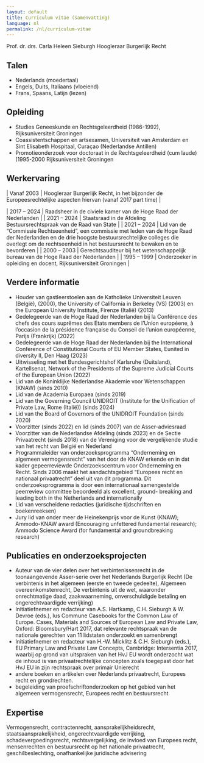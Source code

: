 ```yaml
---
layout: default
title: Curriculum vitae (samenvatting)
language: nl
permalink: /nl/curriculum-vitae
---
```


Prof. dr. drs. Carla Heleen Sieburgh
Hoogleraar Burgerlijk Recht

## Talen

- Nederlands (moedertaal)
- Engels, Duits, Italiaans (vloeiend)
- Frans, Spaans, Latijn (lezen)

## Opleiding

- Studies Geneeskunde en Rechtsgeleerdheid (1986-1992), Rijksuniversiteit Groningen
- Coassistentschappen en artsexamen, Universiteit van Amsterdam en Sint Elisabeth Hospitaal, Curaçao (Nederlandse Antillen)
- Promotieonderzoek voor doctoraat in de Rechtsgeleerdheid (cum laude) (1995-2000 Rijksuniversiteit Groningen

## Werkervaring

| Vanaf 2003 | Hoogleraar Burgerlijk Recht, in het bijzonder de Europeesrechtelijke aspecten hiervan (vanaf 2017 part time) |

| 2017 – 2024 | Raadsheer in de civiele kamer van de Hoge Raad der Nederlanden |
| 2021 – 2024 | Staatsraad in de Afdeling Bestuursrechtspraak van de Raad van State |
| 2021 – 2024 | Lid van de “Commissie Rechtseenheid”, een commissie met leden van de Hoge Raad der Nederlanden en de drie hoogste bestuursrechtelijke colleges die overlegt om de rechtseenheid in het bestuursrecht te bewaken en te bevorderen |
| 2000 – 2003 | Gerechtsauditeur bij het wetenschappelijk bureau van de Hoge Raad der Nederlanden |
| 1995 – 1999 | Onderzoeker in opleiding en docent, Rijksuniversiteit Groningen |

## Verdere informatie

- Houder van gastleerstoelen aan de Katholieke Universiteit Leuven (België), (2000), the
University of California in Berkeley (VS) (2003) en the European University Institute,
Firenze (Italië) (2013)
- Gedelegeerde van de Hoge Raad der Nederlanden bij la Conférence des chefs des cours
suprêmes des Etats members de l’Union européene, à l’occasion de la présidence française du
Conseil de l’union européenne, Parijs (Frankrijk) (2022)
- Gedelegeerde van de Hoge Raad der Nederlanden bij the International Conference of
Constitutional Courts of EU Member States, Eunited in diversity II, Den Haag (2023)
- Uitwisseling met het Bundesgerichtshof Karlsruhe (Duitsland), Kartellsenat, Network of the
Presidents of the Supreme Judicial Courts of the European Union (2022)
- Lid van de Koninklijke Nederlandse Akademie voor Wetenschappen (KNAW) (sinds 2010)
- Lid van de Academia Europaea (sinds 2019)
- Lid van the Governing Council UNIDROIT (Institute for the Unification of Private Law,
Rome (Italië)) (sinds 2024)
- Lid van the Board of Governors of the UNIDROIT Foundation (sinds 2020)
- Voorzitter (sinds 2022) en lid (sinds 2007) van de Asser-adviesraad
- Voorzitter van de Nederlandse Afdeling (sinds 2023) en de Sectie Privaatrecht (sinds 2018)
van de Vereniging voor de vergelijkende studie van het recht van België en Nederland
- Programmaleider van onderzoeksprogramma “Onderneming en algemeen vermogensrecht”
van het door de KNAW erkende en in dat kader gepeerreviewde Onderzoekscentrum voor
Onderneming en Recht. Sinds 2006 maakt het aandachtsgebied “Europees recht en nationaal
privaatrecht” deel uit van dit programma. Dit onderzoeksprogramma is door een
internationaal samengestelde peerreview committee beoordeeld als excellent, ground-
breaking and leading both in the Netherlands and internationally
- Lid van verscheidene redacties (juridische tijdschriften en boekenreeksen)
- Jury lid van onder meer de Heinekenprijs voor de Kunst (KNAW); Ammodo-KNAW award
(Encouraging unfettered fundamental research); Ammodo Science Award (for fundamental
and groundbreaking research)

## Publicaties en onderzoeksprojecten

- Auteur van de vier delen over het verbintenissenrecht in de toonaangevende Asser-serie over
het Nederlands Burgerlijk Recht (De verbintenis in het algemeen (eerste en tweede gedeelte),
Algemeen overeenkomstenrecht, De verbintenis uit de wet, waaronder onrechtmatige daad, zaakwaarneming, onverschuldigde betaling en ongerechtvaardigde verrijking)
- Initiatiefnemer en redacteur van A.S. Hartkamp, C.H. Sieburgh &amp; W. Devroe (eds.), Ius Commune Casebooks for the Common Law of Europe. Cases, Materials and Sources of European Law and Private Law, Oxford: Bloomsbury/Hart 2017, dat relevante rechtspraak
van de nationale gerechten van 11 lidstaten onderzoekt en samenbrengt
- Initiatiefnemer en redacteur van H.-W. Micklitz &amp; C.H. Sieburgh (eds.), EU Primary Law
and Private Law Concepts, Cambridge: Intersentia 2017, waarbij op grond van uitspraken van
het HvJ EU wordt onderzocht wat de inhoud is van privaatrechtelijke concepten zoals
toegepast door het HvJ EU in zijn rechtspraak over primair Unierecht
- andere boeken en artikelen over Nederlands privaatrecht, Europees recht en grondrechten.
- begeleiding van proefschriftonderzoeken op het gebied van het algemeen vermogensrecht, Europees recht en bestuursrecht

## Expertise

Vermogensrecht, contractenrecht, aansprakelijkheidsrecht, staatsaansprakelijkheid,
ongerechtvaardigde verrijking, schadevergoedingsrecht, rechtsvergelijking, de invloed van
Europees recht, mensenrechten en bestuursrecht op het nationale privaatrecht, geschilbeslechting, onafhankelijke juridische advisering